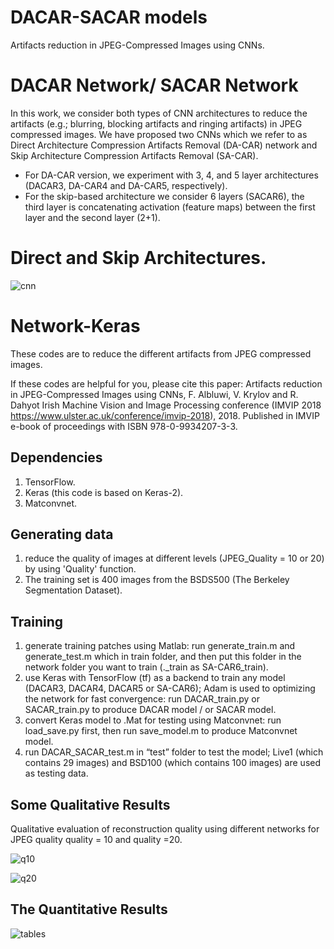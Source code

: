# DACAR-SACAR models
Artifacts reduction in JPEG-Compressed Images using CNNs.

# DACAR Network/ SACAR Network

In this work, we consider both types of CNN architectures to reduce the artifacts (e.g.; blurring, blocking artifacts and ringing artifacts) in JPEG compressed images. We have proposed two CNNs which we refer to as Direct Architecture Compression Artifacts Removal (DA-CAR) network and Skip Architecture Compression Artifacts Removal (SA-CAR).

* For DA-CAR version, we experiment with 3, 4, and 5 layer architectures (DACAR3, DA-CAR4 and DA-CAR5, respectively).
* For the skip-based architecture we consider 6 layers (SACAR6), the third layer is concatenating activation (feature maps) between the first layer and the second layer (2+1).

# Direct and Skip Architectures.

![cnn](https://user-images.githubusercontent.com/16929158/46287702-4db29a80-c57b-11e8-862b-30543f45b507.jpg)


# Network-Keras

These codes are to reduce the different artifacts from JPEG compressed images.

If these codes are helpful for you, please cite this paper: Artifacts reduction in JPEG-Compressed Images using CNNs,
F. Albluwi, V. Krylov and R. Dahyot Irish Machine Vision and Image Processing conference (IMVIP 2018 <https://www.ulster.ac.uk/conference/imvip-2018>), 2018. Published in IMVIP e-book of proceedings with ISBN 978-0-9934207-3-3. 

## Dependencies

1. TensorFlow.
2. Keras (this code is based on Keras-2).
3. Matconvnet.  

## Generating data

1. reduce the quality of images at different levels (JPEG_Quality = 10 or 20) by using 'Quality' function. 
2. The training set is 400 images from the BSDS500 (The Berkeley Segmentation Dataset).

## Training

1. generate training patches using Matlab: run generate_train.m and generate_test.m which in train folder, and then put this folder in the network folder you want to train (._train as SA-CAR6_train).
2. use Keras with TensorFlow (tf) as a backend to train any model (DACAR3, DACAR4, DACAR5 or SA-CAR6); Adam is used to optimizing the network for fast convergence: run DACAR_train.py or SACAR_train.py to produce DACAR model / or SACAR model.
3. convert Keras model to .Mat for testing using Matconvnet: run load_save.py first, then run save_model.m to produce Matconvnet model. 
4. run DACAR_SACAR_test.m in “test” folder to test the model; Live1 (which contains 29 images) and BSD100 (which contains 100 images) are used as testing data.

## Some Qualitative Results

Qualitative evaluation of reconstruction quality using different networks for JPEG quality quality = 10 and quality =20.

![q10](https://user-images.githubusercontent.com/16929158/46288025-5f487200-c57c-11e8-8ab5-92da9f873e9a.jpg)

![q20](https://user-images.githubusercontent.com/16929158/46288147-bea68200-c57c-11e8-949b-0070e18d25a7.jpg)

## The Quantitative Results
![tables](https://user-images.githubusercontent.com/16929158/46288692-7f793080-c57e-11e8-8405-b312b5586a71.jpg)
